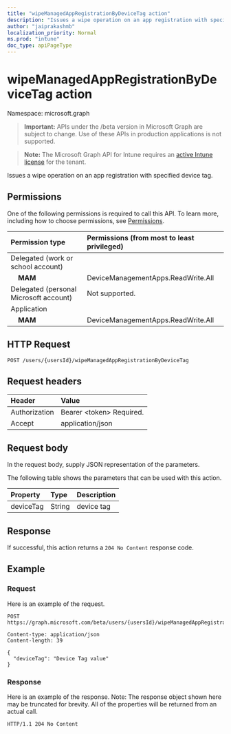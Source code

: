 ```yaml
---
title: "wipeManagedAppRegistrationByDeviceTag action"
description: "Issues a wipe operation on an app registration with specified device tag."
author: "jaiprakashmb"
localization_priority: Normal
ms.prod: "intune"
doc_type: apiPageType
---
```


# wipeManagedAppRegistrationByDeviceTag action

Namespace: microsoft.graph

> **Important:** APIs under the /beta version in Microsoft Graph are subject to change. Use of these APIs in production applications is not supported.

> **Note:** The Microsoft Graph API for Intune requires an [active Intune license](https://go.microsoft.com/fwlink/?linkid=839381) for the tenant.

Issues a wipe operation on an app registration with specified device tag.

## Permissions

One of the following permissions is required to call this API. To learn more, including how to choose permissions, see [Permissions](/graph/permissions-reference).

<!-- { "blockType": "ignored"  } // Note: Removing this line will result in the permissions autogeneration tool overwriting the table. -->
|Permission type|Permissions (from most to least privileged)|
|:---|:---|
|Delegated (work or school account)||
| &nbsp; &nbsp; **MAM** | DeviceManagementApps.ReadWrite.All|
|Delegated (personal Microsoft account)|Not supported.|
|Application||
| &nbsp; &nbsp; **MAM** | DeviceManagementApps.ReadWrite.All|

## HTTP Request
<!-- {
  "blockType": "ignored"
}
-->
``` http
POST /users/{usersId}/wipeManagedAppRegistrationByDeviceTag
```

## Request headers

|Header|Value|
|:---|:---|
|Authorization|Bearer &lt;token&gt; Required.|
|Accept|application/json|

## Request body

In the request body, supply JSON representation of the parameters.

The following table shows the parameters that can be used with this action.

|Property|Type|Description|
|:---|:---|:---|
|deviceTag|String|device tag|

## Response

If successful, this action returns a `204 No Content` response code.

## Example

### Request

Here is an example of the request.

``` http
POST https://graph.microsoft.com/beta/users/{usersId}/wipeManagedAppRegistrationByDeviceTag

Content-type: application/json
Content-length: 39

{
  "deviceTag": "Device Tag value"
}
```

### Response

Here is an example of the response. Note: The response object shown here may be truncated for brevity. All of the properties will be returned from an actual call.

``` http
HTTP/1.1 204 No Content
```
